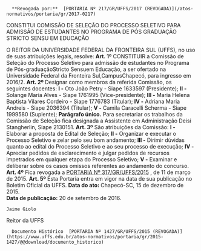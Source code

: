      **Revogada por:**  [PORTARIA Nº 217/GR/UFFS/2017 (REVOGADA)](/atos-normativos/portaria/gr/2017-0217) 

   CONSTITUI COMISSÃO DE SELEÇÃO DO PROCESSO SELETIVO PARA ADMISSÃO DE ESTUDANTES NO PROGRAMA DE PÓS GRADUAÇÃO STRICTO SENSU EM EDUCAÇÃO  

 O REITOR DA UNIVERSIDADE FEDERAL DA FRONTEIRA SUL (UFFS), no uso de suas atribuições legais, resolve:   **Art. 1º** CONSTITUIR a Comissão de Seleção do Processo Seletivo para admissão de estudantes no Programa de Pós-graduaçãoStricto Sensuem Educação, a ser ofertado na Universidade Federal da Fronteira Sul,CampusChapecó, para ingresso em 2016/2.   **Art. 2º** Designar como membros da referida Comissão, os seguintes docentes: **I -** Oto João Petry - Siape 1633597 (Presidente); **II -** Solange Maria Alves - Siape 1761995 (Vice-presidente); **III -** Maria Helena Baptista Vilares Cordeiro - Siape 1776783 (Titular); **IV -** Adriana Maria Andreis - Siape 2036394 (Titular); **V -** Camila Caracelli Scherma - Siape 1999580 (Suplente); **Parágrafo único.** Para secretariar os trabalhos da Comissão de Seleção fica designada a Assistente em Administração Deisi Stangherlin, Siape 2130151.   **Art. 3º** São atribuições da Comissão: **I -** Elaborar a proposta de Edital de Seleção; **II -** Organizar e executar o Processo Seletivo e zelar pelo seu bom andamento; **III -** Dirimir dúvidas quanto ao edital do Processo Seletivo e ao seu processo de execução; **IV -** Apreciar pedidos de esclarecimento e julgar pedidos de recursos impetrados em qualquer etapa do Processo Seletivo; **V -** Examinar e deliberar sobre os casos omissos referentes ao andamento do concurso.   **Art. 4º** Fica revogada a [PORTARIA Nº 317/GR/UFFS/2015](https://www.uffs.edu.br/atos-normativos/portaria/gr/2015-0317)  , de 11 de março de 2015.   **Art. 5º** Esta Portaria entra em vigor na data de sua publicação no Boletim Oficial da UFFS.      **Data do ato:** Chapecó-SC, 15 de dezembro de 2015.   
 **Data de publicação:**  20 de setembro de 2016. 

    Jaime Giolo   
 Reitor da UFFS 

      Documento Histórico  [PORTARIA Nº 1427/GR/UFFS/2015 (REVOGADA)](https://www.uffs.edu.br/atos-normativos/portaria/gr/2015-1427/@@download/documento_historico)     
      